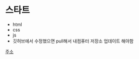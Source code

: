 # 스타트

+ html
+ css
+ js
+ 깃허브에서 수정했으면 pull해서 내컴퓨터 저장소 업데이트 해야함

[주소](https://smlee012.github.io/start/)